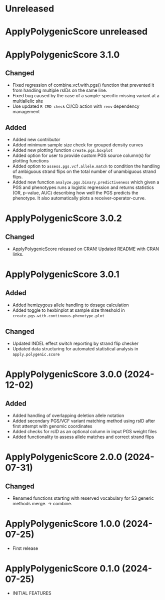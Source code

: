 # Unreleased

# ApplyPolygenicScore unreleased

# ApplyPolygenicScore 3.1.0

## Changed
* Fixed regression of combine.vcf.with.pgs() function that prevented it from handling multiple rsIDs on the same line.
* Fixed bug caused by the case of a sample-specific missing variant at a multiallelic site
* Use updated `R CMD check` CI/CD action with `renv` dependency management

## Added
* Added new contributor
* Added minimum sample size check for grouped density curves
* Added new plotting function `create.pgs.boxplot`
* Added option for user to provide custom PGS source column(s) for plotting functions
* Added option to `assess.pgs.vcf.allele.match` to condition the handling of ambiguous strand flips on the total number of unambiguous strand flips.
* Added new function `analyze.pgs.binary.predictiveness` which given a PGS and phenotypes runs a logistic regression and returns statistics (OR, p-value, AUC) describing how well the PGS predicts the phenotype. It also automatically plots a receiver-operator-curve.

# ApplyPolygenicScore 3.0.2

## Changed
* ApplyPolygenicScore released on CRAN! Updated README with CRAN links.

# ApplyPolygenicScore 3.0.1

## Added
* Added hemizygous allele handling to dosage calculation
* Added toggle to hexbinplot at sample size threshold in `create.pgs.with.continuous.phenotype.plot`

## Changed
* Updated INDEL effect switch reporting by strand flip checker
* Updated data structuring for automated statistical analysis in `apply.polygenic.score`

# ApplyPolygenicScore 3.0.0 (2024-12-02)

## Added
* Added handling of overlapping deletion allele notation
* Added secondary PGS/VCF variant matching method using rsID after first attempt with genomic coordinates
* Added checks for rsID as an optional column in input PGS weight files
* Added functionality to assess allele matches and correct strand flips

# ApplyPolygenicScore 2.0.0 (2024-07-31)

## Changed
* Renamed functions starting with reserved vocabulary for S3 generic methods merge. -> combine.

# ApplyPolygenicScore 1.0.0 (2024-07-25)

* First release

# ApplyPolygenicScore 0.1.0 (2024-07-25)

* INITIAL FEATURES
